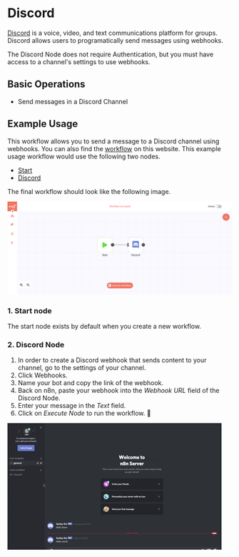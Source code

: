 # Discord

[Discord](https://discord.com/) is a voice, video, and text communications platform for groups. Discord allows users to programatically send messages using webhooks.

The Discord Node does not require Authentication, but you must have access to a channel's settings to use webhooks.

## Basic Operations

- Send messages in a Discord Channel

## Example Usage

This workflow allows you to send a message to a Discord channel using webhooks. You can also find the [workflow](https://n8n.io/workflows/410) on this website. This example usage workflow would use the following two nodes.
- [Start](../../core-nodes/Start)
- [Discord]()

The final workflow should look like the following image.

![A workflow with the Discord node](./workflow.png)

### 1. Start node

The start node exists by default when you create a new workflow.

### 2. Discord Node

1. In order to create a Discord webhook that sends content to your channel, go to the settings of your channel.
2. Click Webhooks.
3. Name your bot and copy the link of the webhook.
4. Back on n8n, paste your webhook into the *Webhook URL* field of the Discord Node.
5. Enter your message in the *Text* field.
6. Click on *Execute Node* to run the workflow. :tada:

![GIF of Webhooks in Discord](./gif-of-webhooks-in-discord.gif)
